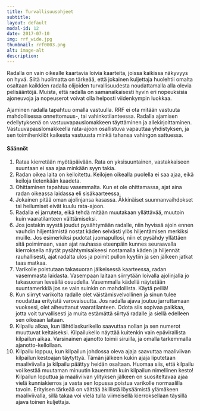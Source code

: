 ```yaml
---
title: Turvallisuusohjeet
subtitle: 
layout: default
modal-id: 12
date: 2017-07-10
img: rrf_wide.jpg
thumbnail: rrf0003.png
alt: image-alt
description: 
---
```

Radalla on vain oikealle kaartavia loivia kaarteita, joissa kaikissa
näkyvyys on hyvä. Siitä huolimatta on tärkeää, että jokainen kuljettaja huolehtii omalta osaltaan
kaikkien radalla olijoiden turvallisuudesta noudattamalla alla olevia pelisääntöjä. 
Muista, että radalla on samanaikaisesti hyvin eri nopeuksisia ajoneuvoja ja nopeuserot voivat
olla helposti viidenkympin luokkaa.

Ajaminen radalla tapahtuu omalla vastuulla. RRF ei ota mitään vastuuta mahdollisessa onnettomuus-, tai 
vahinkotilanteessa. Radalla ajamisen edellytyksenä on vastuuvapauslomakkeen täyttäminen 
ja allekirjoittaminen. Vastuuvapauslomakkeella rata-ajoon osallistuva vapauttaa yhdistyksen, ja sen 
toimihenkilöt kaikesta vastuusta minkä tahansa vahingon sattuessa. 

#### Säännöt

1. Rataa kierretään myötäpäivään. Rata on yksisuuntainen, vastakkaiseen 
  suuntaan ei saa ajaa minkään syyn takia.
2. Radan oikea laita on keiloitettu. Keilojen oikealla puolella ei saa ajaa, eikä keiloja 
  tietenkään kaadeta.
3. Ohittaminen tapahtuu vasemmalta. Kun et ole ohittamassa, ajat aina radan oikeassa laidassa 
eli sisäkaarteessa.
4. Jokainen pitää oman ajolinjansa kasassa. Äkkinäiset suunnanvaihdokset tai heilumiset eivät 
kuulu rata-ajoon.
5. Radalla ei jarruteta, eikä tehdä mitään muutakaan yllättävää, muutoin kuin vaaratilanteen 
välttämiseksi.
6. Jos jostakin syystä joudut pysähtymään radalle, niin hyvissä ajoin ennen vauhdin 
hiljentämistä nostat käden selvästi ylös hiljentämisen merkiksi muille. 
Jos esimerkiksi pudotat juomapullosi, niin et pysähdy yllättäen sitä poimimaan, 
vaan ajat rauhassa eteenpäin kunnes seuraavalla kierroksella näytät pysähtymisaikeesi nostamalla 
käden ja hiljennät rauhallisesti, ajat radalta ulos ja poimit pullon kyytiin ja sen jälkeen 
jatkat taas matkaa.
7. Varikolle poistutaan takasuoran jälkeisessä kaarteessa, radan vasemmasta laidasta. Vasempaan
laitaan siirrytään loivalla ajolinjalla jo takasuoran leveällä osuudella. Vasemmalla kädellä
näytetään suuntamerkkiä jos se vain suinkin on mahdollista. Käytä peiliä!
8. Kun siirryt varikolta radalle olet väistämisvelvollinen ja sinun tulee noudattaa 
erityistä varovaisuutta. Jos radalla ajava joutuu jarruttamaan vuoksesi, olet aiheuttanut 
vaaratilanteen. Odota siis sopivaa paikkaa, jotta voit turvallisesti ja muita estämättä siirtyä 
radalle ja siellä edelleen sen oikeaan laitaan.
9. Kilpailu alkaa, kun lähtölaskurikello saavuttaa nollan ja sen numerot muuttuvat keltaiseksi. 
Kilpailukello näyttää kuitenkin vain epävirallista kilpailun aikaa. Varsinainen ajanotto toimii 
siruilla, ja omalla tarkemmalla ajanotto-kellollaan.
10. Kilpailu loppuu, kun kilpailun johdossa oleva ajaja saavuttaa maaliviivan kilpailun kestoajan 
täytyttyä. Tämän jälkeen kukin ajaja liputetaan maaliviivalla ja kilpailu päättyy heidän osaltaan. 
Huomaa siis, että kilpailu voi kestää muutaman minuutin kauemmin kuin kilpailun nimellinen kesto!
Kilpailun loputtua ja maaliviivan ylityksen jälkeen on suositeltavaa ajaa vielä kunniakierros ja 
vasta sen lopussa poistua varikolle normaalilla tavoin. 
Erityisen tärkeää on välttää äkillistä löysäämistä ylämäkeen maaliviivalla, 
sillä takaa voi vielä tulla viimeisellä kierroksellaan täysillä ajava toinen kuljettaja.
